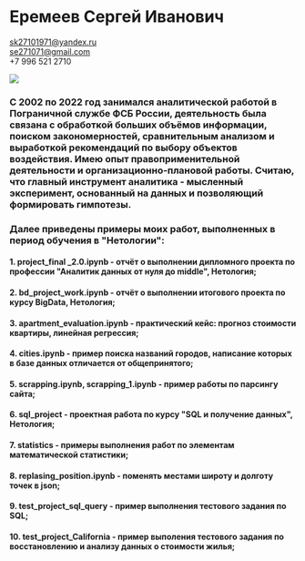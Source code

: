 # **Еремеев Сергей Иванович**
sk27101971@yandex.ru   
se271071@gmail.com   
+7 996 521 2710   

![](https://drive.google.com/uc?export=view&id=1iGDTdi_aKfRQ-9InJpTCnWJrBpPxdxyL)

### С 2002 по 2022 год занимался аналитической работой в Пограничной службе ФСБ России, деятельность была связана с обработкой больших объёмов информации, поиском закономерностей, сравнительным анализом и выработкой рекомендаций по выбору объектов воздействия. Имею опыт правоприменительной деятельности и организационно-плановой работы. Считаю, что главный инструмент аналитика - мысленный эксперимент, основанный на данных и позволяющий формировать гимпотезы.
### Далее приведены примеры моих работ, выполненных в период обучения в "Нетологии":
#### 1.   project_final _2.0.ipynb - отчёт о выполнении дипломного проекта по профессии "Аналитик данных от нуля до middle", Нетология;
#### 2.   bd_project_work.ipynb - отчёт о выполнении итогового проекта по курсу BigData, Нетология;
#### 3.   apartment_evaluation.ipynb - практический кейс: прогноз стоимости квартиры, линейная регрессия;
#### 4.   cities.ipynb - пример поиска названий городов, написание которых в базе данных отличается от общепринятого;
#### 5.   scrapping.ipynb, scrapping_1.ipynb - пример работы по парсингу сайта;
#### 6.   sql_project -  проектная работа по курсу "SQL и получение данных", Нетология;
#### 7.   statistics - примеры выполнения работ по элементам математической статистики;
#### 8.   replasing_position.ipynb - поменять местами широту и долготу точек в json;
#### 9.   test_project_sql_query - пример выполнения тестового задания по SQL;
#### 10.  test_project_California - пример выполения тестового задания по восстановлению и анализу данных о стоимости жилья;
